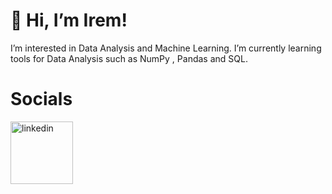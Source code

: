 # 👋 Hi, I’m Irem!
 I’m interested in Data Analysis and Machine Learning. I’m currently learning tools for Data Analysis such as NumPy , Pandas and SQL.
# Socials
<a href="https://www.linkedin.com/in/irem-gul-yildirim/"><img src="https://upload.wikimedia.org/wikipedia/commons/thumb/c/ca/LinkedIn_logo_initials.png/800px-LinkedIn_logo_initials.png" alt="linkedin" width="100"/>
